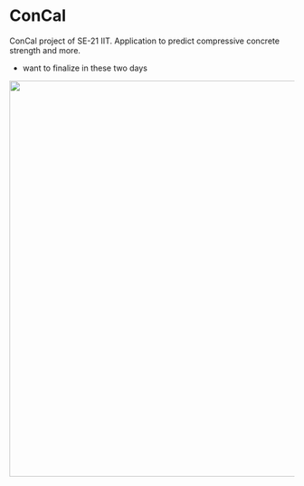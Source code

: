 # ConCal
ConCal project of SE-21 IIT.
Application to predict compressive concrete strength and more.

* want to finalize in these two days

<img src="https://www.greenbiz.com/sites/default/files/images/articles/featured/shutterstock7430463401.jpg" width="700"/>
